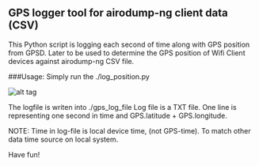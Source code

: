 ## GPS logger tool for airodump-ng client data (CSV)

This Python script is logging each second of time along with GPS position from GPSD. Later to be used to determine the GPS position of Wifi Client devices against airodump-ng CSV file.

###Usage:
Simply run the ./log_position.py

![alt tag](https://raw.githubusercontent.com/ggtd/independend-python-gps-logger-for-airodump-ng/master/screen2.png)

The logfile is writen into ./gps_log_file
Log file is a TXT file. One line is representing one second in time and GPS.latitude + GPS.longitude.

NOTE: Time in log-file is local device time, (not GPS-time). To match other data time source on local system.


Have fun!


